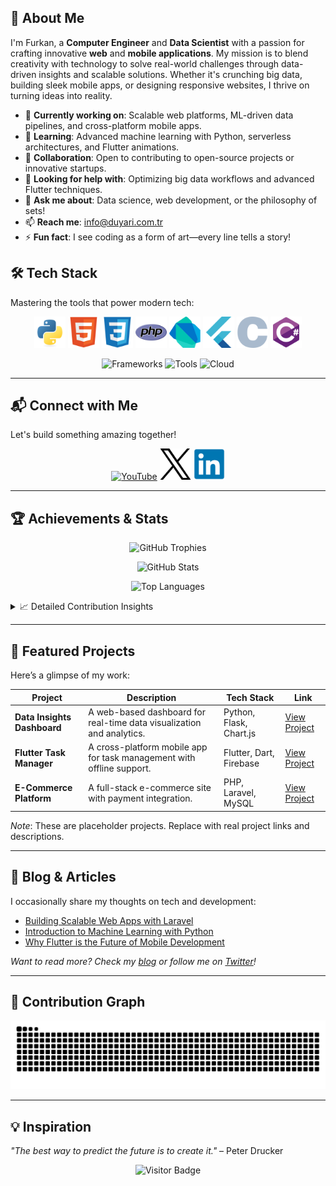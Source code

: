 ## 🌌 About Me
I'm Furkan, a **Computer Engineer** and **Data Scientist** with a passion for crafting innovative **web** and **mobile applications**. My mission is to blend creativity with technology to solve real-world challenges through data-driven insights and scalable solutions. Whether it's crunching big data, building sleek mobile apps, or designing responsive websites, I thrive on turning ideas into reality.

- 🔭 **Currently working on**: Scalable web platforms, ML-driven data pipelines, and cross-platform mobile apps.
- 🌱 **Learning**: Advanced machine learning with Python, serverless architectures, and Flutter animations.
- 👯 **Collaboration**: Open to contributing to open-source projects or innovative startups.
- 🤝 **Looking for help with**: Optimizing big data workflows and advanced Flutter techniques.
- 💬 **Ask me about**: Data science, web development, or the philosophy of sets!
- 📫 **Reach me**: [info@duyari.com.tr](mailto:info@duyari.com.tr)
- ⚡ **Fun fact**: I see coding as a form of art—every line tells a story!


## 🛠️ Tech Stack
Mastering the tools that power modern tech:

<p align="center">
  <img src="https://raw.githubusercontent.com/devicons/devicon/master/icons/python/python-original.svg" alt="Python" width="50" height="50" title="Python"/>
  <img src="https://raw.githubusercontent.com/devicons/devicon/master/icons/html5/html5-original.svg" alt="HTML" width="50" height="50" title="HTML"/>
  <img src="https://raw.githubusercontent.com/devicons/devicon/master/icons/css3/css3-original.svg" alt="CSS" width="50" height="50" title="CSS"/>
  <img src="https://raw.githubusercontent.com/devicons/devicon/master/icons/php/php-original.svg" alt="PHP" width="50" height="50" title="PHP"/>
  <img src="https://raw.githubusercontent.com/devicons/devicon/master/icons/dart/dart-original.svg" alt="Dart" width="50" height="50" title="Dart"/>
  <img src="https://raw.githubusercontent.com/devicons/devicon/master/icons/flutter/flutter-original.svg" alt="Flutter" width="50" height="50" title="Flutter"/>
  <img src="https://raw.githubusercontent.com/devicons/devicon/master/icons/c/c-original.svg" alt="C" width="50" height="50" title="C"/>
  <img src="https://raw.githubusercontent.com/devicons/devicon/master/icons/csharp/csharp-original.svg" alt="C#" width="50" height="50" title="C#"/>
</p>

<p align="center">
  <img src="https://img.shields.io/badge/Frameworks-Django%20|%20Flask%20|%20Laravel-blue?style=flat-square&logo=laravel" alt="Frameworks"/>
  <img src="https://img.shields.io/badge/Tools-Git%20|%20Docker%20|%20VS%20Code-green?style=flat-square&logo=docker" alt="Tools"/>
  <img src="https://img.shields.io/badge/Cloud-AWS%20|%20Firebase-orange?style=flat-square&logo=amazonaws" alt="Cloud"/>
</p>

---

## 📬 Connect with Me
Let's build something amazing together!

<p align="center">
  <a href="https://www.youtube.com/@cengaverfurkan"><img src="https://raw.githubusercontent.com/devicons/devicon/master/icons/youtube/youtube-original.svg" alt="YouTube" width="50" height="50"/></a>
  <a href="https://twitter.com/cengaver_f"><img src="https://raw.githubusercontent.com/devicons/devicon/master/icons/twitter/twitter-original.svg" alt="Twitter" width="50" height="50"/></a>
  <a href="https://www.linkedin.com/in/furkan-y%C3%BCksel-a25961240/"><img src="https://raw.githubusercontent.com/devicons/devicon/master/icons/linkedin/linkedin-original.svg" alt="LinkedIn" width="50" height="50"/></a>
</p>

---

## 🏆 Achievements & Stats
<p align="center">
  <img src="https://github-profile-trophy.vercel.app/?username=fyt19&theme=dracula&no-frame=true&margin-w=10" alt="GitHub Trophies"/>
</p>
<p align="center">
  <img src="https://github-readme-stats.vercel.app/api?username=fyt19&show_icons=true&theme=dracula&hide_border=true&count_private=true" alt="GitHub Stats"/>
</p>
<p align="center">
  <img src="https://github-readme-stats.vercel.app/api/top-langs/?username=fyt19&layout=compact&theme=dracula&hide_border=true" alt="Top Languages"/>
</p>

<details>
<summary>📈 Detailed Contribution Insights</summary>
<p align="center">
  <img src="https://github-readme-streak-stats.herokuapp.com/?user=fyt19&theme=dracula&hide_border=true" alt="GitHub Streak"/>
</p>
</details>

---

## 🚀 Featured Projects
Here’s a glimpse of my work:

| Project | Description | Tech Stack | Link |
|---------|-------------|------------|------|
| **Data Insights Dashboard** | A web-based dashboard for real-time data visualization and analytics. | Python, Flask, Chart.js | [View Project](https://github.com/fyt19/data-insights) |
| **Flutter Task Manager** | A cross-platform mobile app for task management with offline support. | Flutter, Dart, Firebase | [View Project](https://github.com/fyt19/task-manager) |
| **E-Commerce Platform** | A full-stack e-commerce site with payment integration. | PHP, Laravel, MySQL | [View Project](https://github.com/fyt19/ecommerce-platform) |

*Note*: These are placeholder projects. Replace with real project links and descriptions.

---

## 📝 Blog & Articles
I occasionally share my thoughts on tech and development:

- [Building Scalable Web Apps with Laravel](https://dev.to/fyt19/laravel-scalability)
- [Introduction to Machine Learning with Python](https://medium.com/@fyt19/ml-python)
- [Why Flutter is the Future of Mobile Development](https://dev.to/fyt19/flutter-future)

*Want to read more? Check my [blog](#) or follow me on [Twitter](https://twitter.com/cengaver_f)!*

---

## 🐍 Contribution Graph
<p align="center">
  <picture>
    <source media="(prefers-color-scheme: dark)" srcset="https://raw.githubusercontent.com/fyt19/fyt19/output/github-contribution-grid-snake-dark.svg">
    <source media="(prefers-color-scheme: light)" srcset="https://raw.githubusercontent.com/fyt19/fyt19/output/github-contribution-grid-snake.svg">
    <img alt="GitHub Contribution Snake" src="https://raw.githubusercontent.com/fyt19/fyt19/output/github-contribution-grid-snake.svg">
  </picture>
</p>

---

## 💡 Inspiration
*"The best way to predict the future is to create it."* – Peter Drucker

<div align="center">
  <img src="https://visitor-badge.laobi.icu/badge?page_id=fyt19.fyt19&style=flat-square&color=purple" alt="Visitor Badge"/>
</div>


[youtube]: https://www.youtube.com/@cengaverfurkan
[twitter]: https://twitter.com/cengaver_f
[linkedin]: https://www.linkedin.com/in/furkan-y%C3%BCksel-a25961240/
